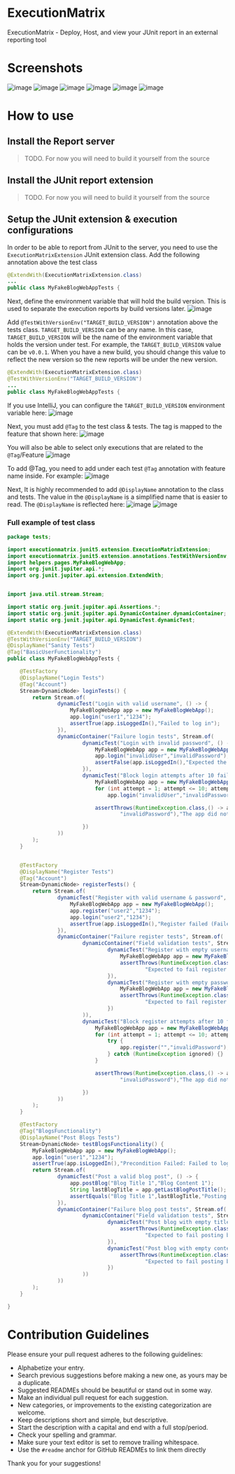 # ExecutionMatrix
ExecutionMatrix - Deploy, Host, and view your JUnit report in an external reporting tool


# Screenshots
![image](https://user-images.githubusercontent.com/17680514/129413973-ac29371f-f315-46ec-b46a-0333d7920b8a.png)
![image](https://user-images.githubusercontent.com/17680514/129417972-5238bb6e-9779-4ce7-8ae1-c49fe0aac617.png)
![image](https://user-images.githubusercontent.com/17680514/129418031-a10eb7d6-fe9f-4ab3-95c0-a249c45c5b16.png)
![image](https://user-images.githubusercontent.com/17680514/129414108-35a8806b-13ba-45ed-9741-f2e125faef36.png)
![image](https://user-images.githubusercontent.com/17680514/129414258-55819f21-2616-48b7-9de8-65ef15287c07.png)
![image](https://user-images.githubusercontent.com/17680514/129417942-5a8d3c29-20bc-4325-879a-d66354f11b34.png)


# How to use

## Install the Report server
> TODO. For now you will need to build it yourself from the source

## Install the JUnit report extension
> TODO. For now you will need to build it yourself from the source

## Setup the JUnit extension & execution configurations

In order to be able to report from JUnit to the server, you need to use the `ExecutionMatrixExtension` JUnit extension class.
Add the following annotation above the test class

```java
@ExtendWith(ExecutionMatrixExtension.class)
...
public class MyFakeBlogWebAppTests {
```

Next, define the environment variable that will hold the build version.
This is used to separate the execution reports by build versions later.
![image](https://user-images.githubusercontent.com/17680514/129416721-186a76ce-223a-4b7e-a1de-7e2295bc9f46.png)


Add `@TestWithVersionEnv("TARGET_BUILD_VERSION")` annotation above the tests class. `TARGET_BUILD_VERSION` can be any name.
In this case, `TARGET_BUILD_VERSION` will be the name of the environment variable that holds the version under test.
For example, the `TARGET_BUILD_VERSION` value can be `v0.0.1`. When you have a new build, you should change this value to reflect the new version
so the new reports will be under the new version.


```java
@ExtendWith(ExecutionMatrixExtension.class)
@TestWithVersionEnv("TARGET_BUILD_VERSION")
...
public class MyFakeBlogWebAppTests {
```

If you use IntelliJ, you can configure the `TARGET_BUILD_VERSION` environment variable here:
![image](https://user-images.githubusercontent.com/17680514/129416298-f9148d8d-5b95-4413-b516-bc91a5b47b99.png)


Next, you must add `@Tag` to the test class & tests.
The tag is mapped to the feature that shown here:
![image](https://user-images.githubusercontent.com/17680514/129439072-bef930db-17f2-4976-bd76-d987dd2550ed.png)

You will also be able to select only executions that are related to the `@Tag`/Feature
![image](https://user-images.githubusercontent.com/17680514/129415665-9ab0e8e0-8b86-4562-9761-1c45b334802c.png)


To add @Tag, you need to add under each test `@Tag` annotation with feature name inside.
For example:
![image](https://user-images.githubusercontent.com/17680514/129415798-de45a64c-1e3f-48d1-927a-66c7c02ff073.png)


Next, It is highly recommended to add `@DisplayName` annotation to the class and tests.
The value in the `@DisplayName` is a simplified name that is easier to read.
The `@DisplayName` is reflected here:
![image](https://user-images.githubusercontent.com/17680514/129417180-eb3b67a5-980d-48d6-83bb-ee08b7fc5fea.png)
![image](https://user-images.githubusercontent.com/17680514/129417324-10f37ca2-6fcf-4e43-8d93-8d16522bf1a2.png)


### Full example of test class

```java
package tests;

import executionmatrix.junit5.extension.ExecutionMatrixExtension;
import executionmatrix.junit5.extension.annotations.TestWithVersionEnv;
import helpers.pages.MyFakeBlogWebApp;
import org.junit.jupiter.api.*;
import org.junit.jupiter.api.extension.ExtendWith;


import java.util.stream.Stream;

import static org.junit.jupiter.api.Assertions.*;
import static org.junit.jupiter.api.DynamicContainer.dynamicContainer;
import static org.junit.jupiter.api.DynamicTest.dynamicTest;

@ExtendWith(ExecutionMatrixExtension.class)
@TestWithVersionEnv("TARGET_BUILD_VERSION")
@DisplayName("Sanity Tests")
@Tag("BasicUserFunctionality")
public class MyFakeBlogWebAppTests {

    @TestFactory
    @DisplayName("Login Tests")
    @Tag("Account")
    Stream<DynamicNode> loginTests() {
        return Stream.of(
                dynamicTest("Login with valid username", () -> {
                    MyFakeBlogWebApp app = new MyFakeBlogWebApp();
                    app.login("user1","1234");
                    assertTrue(app.isLoggedIn(),"Failed to log in");
                }),
                dynamicContainer("Failure login tests", Stream.of(
                        dynamicTest("Login with invalid password", () -> {
                            MyFakeBlogWebApp app = new MyFakeBlogWebApp();
                            app.login("invalidUser","invalidPassword");
                            assertFalse(app.isLoggedIn(),"Expected the login to fail but succeed instead");
                        }),
                        dynamicTest("Block login attempts after 10 failed logins", () -> {
                            MyFakeBlogWebApp app = new MyFakeBlogWebApp();
                            for (int attempt = 1; attempt <= 10; attempt++)
                                app.login("invalidUser","invalidPassword");

                            assertThrows(RuntimeException.class,() -> app.login("invalidUser",
                                    "invalidPassword"),"The app did not blocked attempt number 11 to login");

                        })
                ))
        );
    }


    @TestFactory
    @DisplayName("Register Tests")
    @Tag("Account")
    Stream<DynamicNode> registerTests() {
        return Stream.of(
                dynamicTest("Register with valid username & password", () -> {
                    MyFakeBlogWebApp app = new MyFakeBlogWebApp();
                    app.register("user2","1234");
                    app.login("user2","1234");
                    assertTrue(app.isLoggedIn(),"Register failed (Failed to log in)");
                }),
                dynamicContainer("Failure register tests", Stream.of(
                        dynamicContainer("Field validation tests", Stream.of(
                                dynamicTest("Register with empty username field", () -> {
                                    MyFakeBlogWebApp app = new MyFakeBlogWebApp();
                                    assertThrows(RuntimeException.class, () -> app.register("","1234"),
                                            "Expected to fail register due to empty username field");
                                }),
                                dynamicTest("Register with empty password field", () -> {
                                    MyFakeBlogWebApp app = new MyFakeBlogWebApp();
                                    assertThrows(RuntimeException.class, () -> app.register("user2",""),
                                            "Expected to fail register due to empty password field");
                                })
                        )),
                        dynamicTest("Block register attempts after 10 failed attempts", () -> {
                            MyFakeBlogWebApp app = new MyFakeBlogWebApp();
                            for (int attempt = 1; attempt <= 10; attempt++) {
                                try {
                                    app.register("","invalidPassword");
                                } catch (RuntimeException ignored) {}
                            }

                            assertThrows(RuntimeException.class,() -> app.register("",
                                    "invalidPassword"),"The app did not blocked attempt number 11 to login");

                        })
                ))
        );
    }

    @TestFactory
    @Tag("BlogsFunctionality")
    @DisplayName("Post Blogs Tests")
    Stream<DynamicNode> testBlogsFunctionality() {
        MyFakeBlogWebApp app = new MyFakeBlogWebApp();
        app.login("user1","1234");
        assertTrue(app.isLoggedIn(),"Precondition Failed: Failed to login");
        return Stream.of(
                dynamicTest("Post a valid blog post", () -> {
                    app.postBlog("Blog Title 1","Blog Content 1");
                    String lastBlogTitle = app.getLastBlogPostTitle();
                    assertEquals("Blog Title 1",lastBlogTitle,"Posting the blog failed because the blog title was wrong");
                }),
                dynamicContainer("Failure blog post tests", Stream.of(
                        dynamicContainer("Field validation tests", Stream.of(
                                dynamicTest("Post blog with empty title field", () -> {
                                    assertThrows(RuntimeException.class, () -> app.postBlog("","blogContent"),
                                            "Expected to fail posting blog due to empty blogTitle field");
                                }),
                                dynamicTest("Post blog with empty content field", () -> {
                                    assertThrows(RuntimeException.class, () -> app.postBlog("blogTitle1",""),
                                            "Expected to fail posting blog due to empty blogContent field");
                                })
                        ))
                ))
        );
    }

}


```


# Contribution Guidelines

Please ensure your pull request adheres to the following guidelines:

- Alphabetize your entry.
- Search previous suggestions before making a new one, as yours may be a duplicate.
- Suggested READMEs should be beautiful or stand out in some way.
- Make an individual pull request for each suggestion.
- New categories, or improvements to the existing categorization are welcome.
- Keep descriptions short and simple, but descriptive.
- Start the description with a capital and end with a full stop/period.
- Check your spelling and grammar.
- Make sure your text editor is set to remove trailing whitespace.
- Use the `#readme` anchor for GitHub READMEs to link them directly

Thank you for your suggestions!
